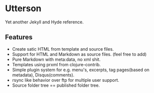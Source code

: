 # Utterson #
Yet another Jekyll and Hyde reference.

## Features ##

 * Create satic HTML from template and source files. 
 * Support for HTML and Markdown as source files. (feel free to add) 
 * Pure Markdown with meta:data, no xml shit.
 * Templates using prxml from clojure-contrib. 
 * Simple plugin system for e.g. 
   menu's, excerpts, tag pages(based on metadata), Disqus(comments).
 * rsync like behavior over ftp for multiple user support.
 * Source folder tree == published folder tree.
